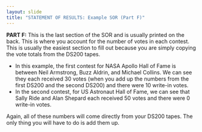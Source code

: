```yaml
---
layout: slide
title: "STATEMENT OF RESULTS: Example SOR (Part F)"
---
```


**PART F:** This is the last section of the SOR and is usually printed on the back. This is where you account for the number of votes in each contest. This is usually the easiest section to fill out because you are simply copying the vote totals from the DS200 tapes.

-   In this example, the first contest for NASA Apollo Hall of Fame is between Neil Armstrong, Buzz Aldrin, and Michael Collins. We can see they each received 30 votes (when you add up the numbers from the first DS200 and the second DS200) and there were 10 write-in votes.
-   In the second contest, for US Astronaut Hall of Fame, we can see that Sally Ride and Alan Shepard each received 50 votes and there were 0 write-in votes.

Again, all of these numbers will come directly from your DS200 tapes. The only thing you will have to do is add them up.